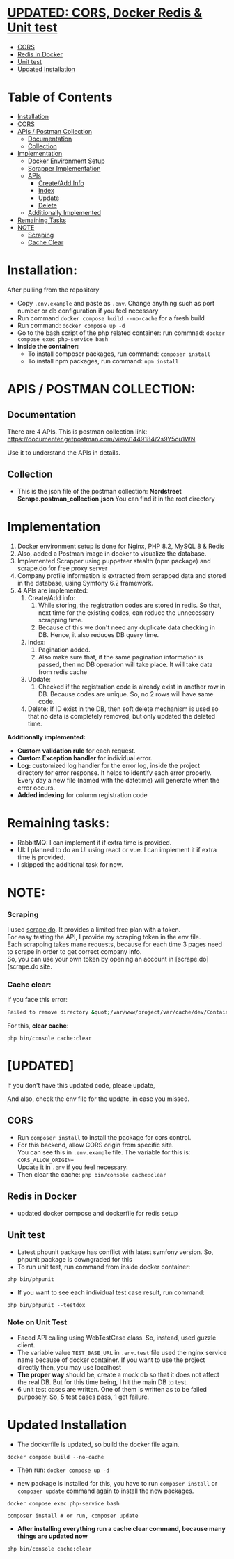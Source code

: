 # [UPDATED: CORS, Docker Redis & Unit test](#updated)
- [CORS](#cors)
- [Redis in Docker](#redis-in-docker)
- [Unit test](#unit-test)
- [Updated Installation](#updated-installation)

# Table of Contents
- [Installation](#installation)
- [CORS](#cors)
- [APIs / Postman Collection](#apis--postman-collection)
  - [Documentation](#Documentation)
  - [Collection](#Collection)
- [Implementation](#implementation)
   - [Docker Environment Setup](#docker-environment-setup)
   - [Scrapper Implementation](#scrapper-implementation)
   - [APIs](#apis)
      - [Create/Add Info](#createadd-info)
      - [Index](#index)
      - [Update](#update)
      - [Delete](#delete)
   - [Additionally Implemented](#additionally-implemented)
- [Remaining Tasks](#remaining-tasks)
- [NOTE](#note)
  - [Scraping](#scraping)
  - [Cache Clear](#cache-clear)


# Installation:
After pulling from the repository
- Copy `.env.example` and paste as `.env`. Change anything such as port number or db configuration if you feel necessary
- Run command `docker compose build --no-cache` for a fresh build
- Run command: `docker compose up -d`
- Go to the bash script of the php related container: run commnad: `docker compose exec php-service bash`
- **Inside the container:** 
  - To install composer packages, run command: `composer install`
  - To install npm packages, run command: `npm install`

# APIS / POSTMAN COLLECTION:

## Documentation
There are 4 APIs. This is postman collection link: https://documenter.getpostman.com/view/1449184/2s9Y5cu1WN 

Use it to understand the APIs in details.

## Collection
- This is the json file of the postman collection:  **Nordstreet Scrape.postman_collection.json** You can find it in the root directory


# Implementation
1. Docker environment setup is done for Nginx, PHP 8.2, MySQL 8 & Redis
2. Also, added a Postman image in docker to visualize the database.
3. Implemented Scrapper using puppeteer stealth (npm package) and scrape.do for free proxy server
4. Company profile information is extracted from scrapped data and stored in the database, using  Symfony 6.2 framework.
5. 4 APIs are implemented: 
   1. Create/Add info: 
      1. While storing, the registration codes are stored in redis. So that, next time for the existing codes, can reduce the unnecessary scrapping time.
      2. Because of this we don't need any duplicate data checking in DB. Hence, it also reduces DB query time.
   2. Index: 
      1. Pagination added. 
      2. Also make sure that, if the same pagination information is passed, then no DB operation will take place. It will take data from redis cache
   3. Update:
      1. Checked if the registration code is already exist in another row in DB. Because codes are unique. So, no 2 rows will have same code.
   4. Delete: If ID exist in the DB, then soft delete mechanism is used so that no data is completely removed, but only updated the deleted time.

**Additionally implemented:**
- **Custom validation rule** for each request.
- **Custom Exception handler** for individual error.
- **Log:** customized log handler for the error log, inside the project directory for error response. It helps to identify each error properly. Every day a new file (named with the datetime) will generate when the error occurs.
- **Added indexing** for column registration code

# Remaining tasks:
- RabbitMQ: I can implement it if extra time is provided.
- UI: I planned to do an UI using react or vue. I can implement it if extra time is provided.
- I skipped the additional task for now.


# NOTE:

### Scraping
I used [scrape.do](scrape.do). It provides a limited free plan with a token. \
For easy testing the API, I provide my scraping token in the env file. \
Each scrapping takes mane requests, because for each time 3 pages need to scrape in order to get correct company info. \
So, you can use your own token by opening an account in [scrape.do](scrape.do site.


### Cache clear:
If you face this error:
```bash
Failed to remove directory &quot;/var/www/project/var/cache/dev/ContainerCWmhSbR&quot;: rmdir(/var/www/project/var/cache/dev/._Ed+): Directory not empty (500 Internal Server Error) 
```
For this, **clear cache**: 
```shell
php bin/console cache:clear
```


# [UPDATED]
If you don't have this updated code, please update,

And also, check the env file for the update, in case you missed.

## CORS
- Run `composer install` to install the package for cors control.
- For this backend, allow CORS origin from specific site. \
  You can see this in `.env.example` file. The variable for this is: `CORS_ALLOW_ORIGIN=` \
  Update it in `.env` if you feel necessary.
- Then clear the cache: `php bin/console cache:clear`


## Redis in Docker
- updated docker compose and dockerfile for redis setup

## Unit test
- Latest phpunit package has conflict with latest symfony version. So, phpunit package is downgraded for this
- To run unit test, run command from inside docker container:
```shell
php bin/phpunit
```
- If you want to see each individual test case result, run command:
```shell
php bin/phpunit --testdox
```

### Note on Unit Test
- Faced API calling using WebTestCase class. So, instead, used guzzle client.
- The variable value `TEST_BASE_URL` in `.env.test` file used the nginx service name because of docker container. 
If you want to use the project directly then, you may use localhost
- **The proper way** should be, create a mock db so that it does not affect the real DB. But for this time being, I hit the main DB to test.
- 6 unit test cases are written. One of them is written as to be failed purposely. So, 5 test cases pass, 1 get failure.


# Updated Installation
- The dockerfile is updated, so build the docker file again.
```shell
docker compose build --no-cache
```

- Then run: `docker compose up -d`

- new package is installed for this, you have to run `composer install` or `composer update` command again to install the new packages.
```shell
docker compose exec php-service bash
```
```shell
composer install # or run, composer update
```

- **After installing everything run a cache clear command, because many things are updated now**
```shell
php bin/console cache:clear
```